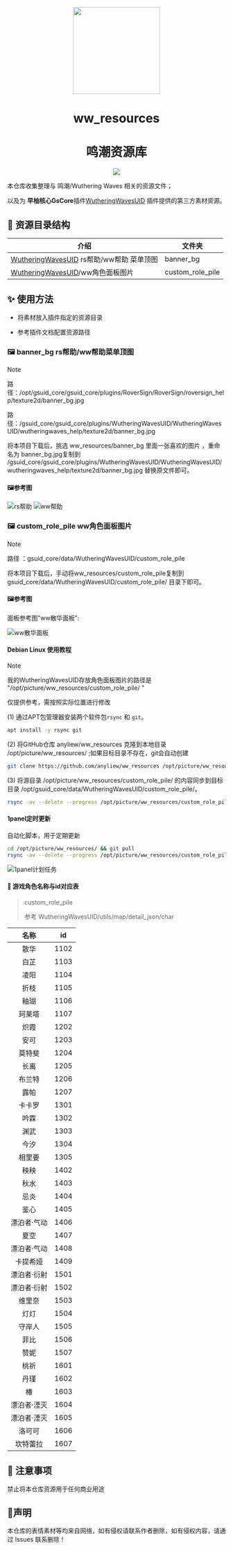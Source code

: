 <div align="center">
<img src="./docs/logo.png" width=200 />

# ww_resources
# 鸣潮资源库

<p align="center">
  <a href="https://qm.qq.com/q/DVb9aGPmaQ">
    <img src="https://img.shields.io/badge/QQ%E7%BE%A4-743103809-orange">
  </a>
</p>
</div>



本仓库收集整理与 鸣潮/Wuthering Waves 相关的资源文件；

以及为 **早柚核心GsCore**插件[WutheringWavesUID](https://github.com/tyql688/WutheringWavesUID) 插件提供的第三方素材资源。



## 📁 资源目录结构

| 介绍                                                         | 文件夹           |
| ------------------------------------------------------------ | ---------------- |
| [WutheringWavesUID](https://github.com/tyql688/WutheringWavesUID) rs帮助/ww帮助 菜单顶图 | banner_bg        |
| [WutheringWavesUID](https://github.com/tyql688/WutheringWavesUID)/ww角色面板图片 | custom_role_pile |



## ✨ 使用方法

   - 将素材放入插件指定的资源目录

   - 参考插件文档配置资源路径

     

### 🖼 banner_bg  rs帮助/ww帮助菜单顶图

> [!NOTE]
>
> 路径：/opt/gsuid_core/gsuid_core/plugins/RoverSign/RoverSign/roversign_help/texture2d/banner_bg.jpg
>
> 路径：/gsuid_core/gsuid_core/plugins/WutheringWavesUID/WutheringWavesUID/wutheringwaves_help/texture2d/banner_bg.jpg

将本项目下载后，挑选 ww_resources/banner_bg 里面一张喜欢的图片 ，重命名为 banner_bg.jpg复制到 /gsuid_core/gsuid_core/plugins/WutheringWavesUID/WutheringWavesUID/wutheringwaves_help/texture2d/banner_bg.jpg 替换原文件即可。

#### 🖼参考图

![rs帮助](./docs/rs_help.jpg)
![ww帮助](./docs/ww_help.jpg)

### 🖼 custom_role_pile ww角色面板图片

> [!NOTE]
>
> 路径 ：gsuid_core/data/WutheringWavesUID/custom_role_pile
>

将本项目下载后，手动将ww_resources/custom_role_pile复制到 gsuid_core/data/WutheringWavesUID/custom_role_pile/ 目录下即可。

#### 🖼参考图
面板参考图"ww散华面板":

![ww散华面板](./docs/ww_panel.jpg)

#### Debian Linux 使用教程

> [!NOTE]
>
> 我的WutheringWavesUID存放角色面板图片的路径是 "/opt/picture/ww_resources/custom_role_pile/ "
>
> 仅提供参考，需按照实际位置进行修改



(1) 通过APT包管理器安装两个软件包`rsync` 和 `git`。

```bash
apt install -y rsync git
```


(2) 将GitHub仓库 anyliew/ww_resources 克隆到本地目录 /opt/picture/ww_resources/ ;如果目标目录不存在，git会自动创建

```bash
git clone https://github.com/anyliew/ww_resources /opt/picture/ww_resources/
```


(3) 将源目录 /opt/picture/ww_resources/custom_role_pile/ 的内容同步到目标目录 /opt/gsuid_core/data/WutheringWavesUID/custom_role_pile/。

```bash
rsync -av --delete --progress /opt/picture/ww_resources/custom_role_pile/ /opt/gsuid_core/data/WutheringWavesUID/custom_role_pile/
```

#### 1panel定时更新

自动化脚本，用于定期更新

```bash
cd /opt/picture/ww_resources/ && git pull
rsync -av --delete --progress /opt/picture/ww_resources/custom_role_pile/ /opt/gsuid_core/data/WutheringWavesUID/custom_role_pile/
```
![1panel计划任务](./docs/1panel_scheduled_task.png)


#### 📝 游戏角色名称与id对应表

> custom_role_pile
>
> 参考 WutheringWavesUID/utils/map/detail_json/char

|    名称     | id   |
| :---------: | ---- |
|    散华     | 1102 |
|    白芷     | 1103 |
|    凌阳     | 1104 |
|    折枝     | 1105 |
|    釉瑚     | 1106 |
|   珂莱塔    | 1107 |
|    炽霞     | 1202 |
|    安可     | 1203 |
|   莫特斐    | 1204 |
|    长离     | 1205 |
|   布兰特    | 1206 |
|    露帕     | 1207 |
|   卡卡罗    | 1301 |
|    吟霖     | 1302 |
|    渊武     | 1303 |
|    今汐     | 1304 |
|   相里要    | 1305 |
|    秧秧     | 1402 |
|    秋水     | 1403 |
|    忌炎     | 1404 |
|    鉴心     | 1405 |
| 漂泊者·气动 | 1406 |
|    夏空     | 1407 |
| 漂泊者·气动 | 1408 |
|  卡提希娅   | 1409 |
| 漂泊者·衍射 | 1501 |
| 漂泊者·衍射 | 1502 |
|   维里奈    | 1503 |
|    灯灯     | 1504 |
|   守岸人    | 1505 |
|    菲比     | 1506 |
|    赞妮     | 1507 |
|    桃祈     | 1601 |
|    丹瑾     | 1602 |
|     椿      | 1603 |
| 漂泊者·湮灭 | 1604 |
| 漂泊者·湮灭 | 1605 |
|   洛可可    | 1606 |
|  坎特蕾拉   | 1607 |



## 📌 注意事项

禁止将本仓库资源用于任何商业用途



## 📌声明

本仓库的表情素材等均来自网络，如有侵权请联系作者删除，如有侵权内容，请通过 Issues 联系删除！

